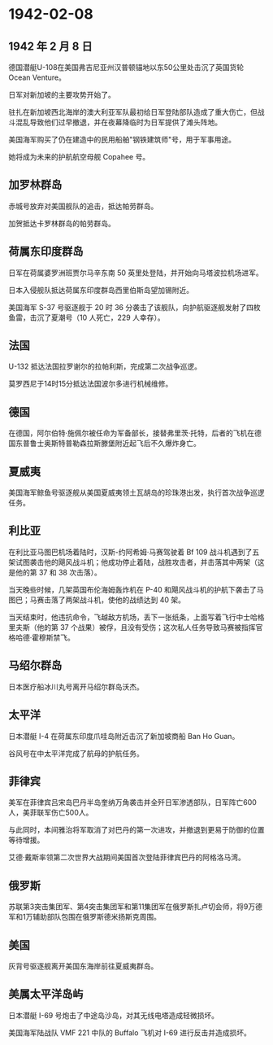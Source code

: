# 1942-02-08

## 1942 年 2 月 8 日

德国潜艇U-108在美国弗吉尼亚州汉普顿锚地以东50公里处击沉了英国货轮Ocean
Venture。

日军对新加坡的主要攻势开始了。

驻扎在新加坡西北海岸的澳大利亚军队最初给日军登陆部队造成了重大伤亡，但战斗混乱导致他们过早撤退，并在夜幕降临时为日军提供了滩头阵地。

美国海军购买了仍在建造中的民用船舶"钢铁建筑师"号，用于军事用途。

她将成为未来的护航航空母舰 Copahee 号。

## 加罗林群岛

赤城号放弃对美国舰队的追击，抵达帕劳群岛。

加贺抵达卡罗林群岛的帕劳群岛。

## 荷属东印度群岛

日军在荷属婆罗洲班贾尔马辛东南 50 英里处登陆，并开始向马塔波拉机场进军。

日本入侵舰队抵达荷属东印度群岛西里伯斯岛望加锡附近。

美国海军 S-37 号驱逐舰于 20 时 36
分袭击了该舰队，向护航驱逐舰发射了四枚鱼雷，击沉了夏潮号（10 人死亡，229
人幸存）。

## 法国

U-132 抵达法国拉罗谢尔的拉帕利斯，完成第二次战争巡逻。

莫罗西尼于14时15分抵达法国波尔多进行机械维修。

## 德国

在德国，阿尔伯特·施佩尔被任命为军备部长，接替弗里茨·托特，后者的飞机在德国东普鲁士奥斯特普勒森拉斯滕堡附近起飞后不久爆炸身亡。

## 夏威夷

美国海军鲸鱼号驱逐舰从美国夏威夷领土瓦胡岛的珍珠港出发，执行首次战争巡逻任务。

## 利比亚

在利比亚马图巴机场着陆时，汉斯-约阿希姆·马赛驾驶着 Bf 109
战斗机遇到了五架试图袭击他的飓风战斗机；他成功停止着陆，战胜攻击者，并击落其中两架（这是他的第
37 和 38 次击落）。

当天晚些时候，几架英国布伦海姆轰炸机在 P-40
和飓风战斗机的护航下袭击了马图巴；马赛击落了两架战斗机，使他的战绩达到
40 架。

当天结束时，他违抗命令，飞越敌方机场，丢下一张纸条，上面写着飞行中士哈格里夫斯（他的第
37
个战果）被俘，且没有受伤；这次私人任务导致马赛被指挥官格哈德·霍穆斯禁飞。

## 马绍尔群岛

日本医疗船冰川丸号离开马绍尔群岛沃杰。

## 太平洋

日本潜艇 I-4 在荷属东印度爪哇岛附近击沉了新加坡商船 Ban Ho Guan。

谷风号在中太平洋完成了航母的护航任务。

## 菲律宾

美军在菲律宾吕宋岛巴丹半岛奎纳万角袭击并全歼日军渗透部队，日军阵亡600人，美菲联军伤亡500人。

与此同时，本间雅治将军取消了对巴丹的第一次进攻，并撤退到更易于防御的位置等待增援。

艾德·戴斯率领第二次世界大战期间美国首次登陆菲律宾巴丹的阿格洛马湾。

## 俄罗斯

苏联第3突击集团军、第4突击集团军和第11集团军在俄罗斯扎卢切会师，将9万德军和1万辅助部队包围在俄罗斯德米扬斯克周围。

## 美国

灰背号驱逐舰离开美国东海岸前往夏威夷群岛。

## 美属太平洋岛屿

日本潜艇 I-69 号炮击了中途岛沙岛，对其无线电塔造成轻微损坏。

美国海军陆战队 VMF 221 中队的 Buffalo 飞机对 I-69 进行反击并造成损坏。

